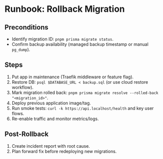 # Runbook: Rollback Migration

## Preconditions
- Identify migration ID: `pnpm prisma migrate status`.
- Confirm backup availability (managed backup timestamp or manual `pg_dump`).

## Steps
1. Put app in maintenance (Traefik middleware or feature flag).
2. Restore DB: `psql $DATABASE_URL < backup.sql` (or use cloud restore workflow).
3. Mark migration rolled back: `pnpm prisma migrate resolve --rolled-back "<migration_id>"`.
4. Deploy previous application image/tag.
5. Run smoke tests: `curl -k https://api.localhost/health` and key user flows.
6. Re-enable traffic and monitor metrics/logs.

## Post-Rollback
1. Create incident report with root cause.
2. Plan forward fix before redeploying new migrations.
